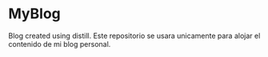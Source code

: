 # MyBlog
Blog created using distill.
Este repositorio se usara unicamente para alojar el contenido de mi blog personal.
